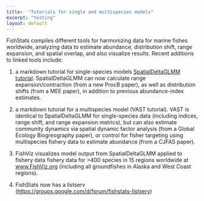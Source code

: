 ```yaml
---
title:  "Tutorials for single and multispecies models"
excerpt: "testing"
layout: default
---
```


FishStats compiles different tools for harmonizing data for marine fishes worldwide, analyzing data to estimate abundance, distribution shift, range expansion, and spatial overlap, and also visualize results.  Recent additions to linked tools include:

1.  a markdown tutorial for single-species models [SpatialDeltaGLMM tutorial](https://github.com/nwfsc-assess/geostatistical_delta-GLMM/blob/master/examples/SpatialDeltaGLMM_example.pdf).  SpatialDeltaGLMM can now calculate range expansion/contraction (from a new ProcB paper), as well as distribution shifts (from a MEE paper), in addition to previous abundance-index estimates.

2.  a markdown tutorial for a multispecies model (VAST tutorial).   VAST is identical to SpatialDeltaGLMM for single-species data (including indices, range shift, and range expansion metrics), but can also estimate community dynamics via spatial dynamic factor analysis (from a Global Ecology Biogreography paper), or control for fisher targeting using multispecies fishery data to estimate abundance (from a CJFAS paper).  

3.  FishViz visualizes model output from SpatialDeltaGLMM applied to fishery data fishery data for >400 species in 15 regions worldwide at www.FishViz.org (including all groundfishes in Alaska and West Coast regions).  

4.  FishStats now has a listserv (https://groups.google.com/d/forum/fishstats-listserv)  